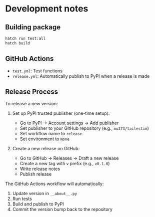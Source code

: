 # Development notes

## Building package
```sh
hatch run test:all
hatch build
```

## GitHub Actions
- `test.yml`: Test functions
- `release.yml`: Automatically publish to PyPI when a release is made

## Release Process
To release a new version:

1. Set up PyPI trusted publisher (one-time setup):
   - Go to PyPI -> Account settings -> Add publisher
   - Set publisher to your GitHub repository (e.g., `mu373/tailestim`)
   - Set workflow name to `release`
   - Set environment to `None`

2. Create a new release on GitHub:
   - Go to GitHub -> Releases -> Draft a new release
   - Create a new tag with `v` prefix (e.g., `v0.1.0`)
   - Write release notes
   - Publish release

The GitHub Actions workflow will automatically:
1. Update version in `__about__.py`
2. Run tests
3. Build and publish to PyPI
4. Commit the version bump back to the repository
